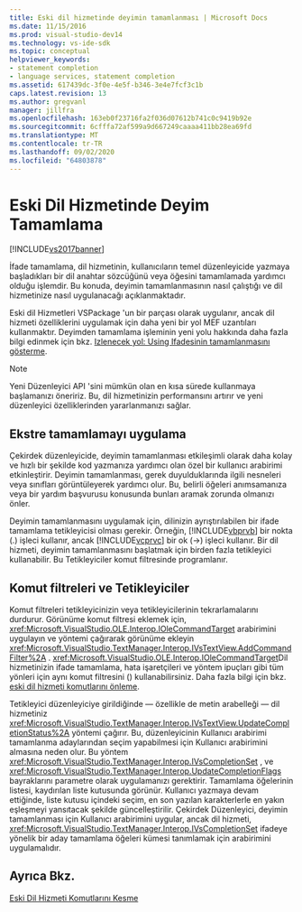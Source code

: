 ```yaml
---
title: Eski dil hizmetinde deyimin tamamlanması | Microsoft Docs
ms.date: 11/15/2016
ms.prod: visual-studio-dev14
ms.technology: vs-ide-sdk
ms.topic: conceptual
helpviewer_keywords:
- statement completion
- language services, statement completion
ms.assetid: 617439dc-3f0e-4e5f-b346-3e4e7fcf3c1b
caps.latest.revision: 13
ms.author: gregvanl
manager: jillfra
ms.openlocfilehash: 163eb0f23716fa2f036d07612b741c0c9419b92e
ms.sourcegitcommit: 6cfffa72af599a9d667249caaaa411bb28ea69fd
ms.translationtype: MT
ms.contentlocale: tr-TR
ms.lasthandoff: 09/02/2020
ms.locfileid: "64803878"
---
```

# <a name="statement-completion-in-a-legacy-language-service"></a>Eski Dil Hizmetinde Deyim Tamamlama
[!INCLUDE[vs2017banner](../../includes/vs2017banner.md)]

İfade tamamlama, dil hizmetinin, kullanıcıların temel düzenleyicide yazmaya başladıkları bir dil anahtar sözcüğünü veya öğesini tamamlamada yardımcı olduğu işlemdir. Bu konuda, deyimin tamamlanmasının nasıl çalıştığı ve dil hizmetinize nasıl uygulanacağı açıklanmaktadır.  
  
 Eski dil Hizmetleri VSPackage 'un bir parçası olarak uygulanır, ancak dil hizmeti özelliklerini uygulamak için daha yeni bir yol MEF uzantıları kullanmaktır. Deyimden tamamlama işleminin yeni yolu hakkında daha fazla bilgi edinmek için bkz. [Izlenecek yol: Using Ifadesinin tamamlanmasını gösterme](../../extensibility/walkthrough-displaying-statement-completion.md).  
  
> [!NOTE]
> Yeni Düzenleyici API 'sini mümkün olan en kısa sürede kullanmaya başlamanızı öneririz. Bu, dil hizmetinizin performansını artırır ve yeni düzenleyici özelliklerinden yararlanmanızı sağlar.  
  
## <a name="implementing-statement-completion"></a>Ekstre tamamlamayı uygulama  
 Çekirdek düzenleyicide, deyimin tamamlanması etkileşimli olarak daha kolay ve hızlı bir şekilde kod yazmanıza yardımcı olan özel bir kullanıcı arabirimi etkinleştirir. Deyimin tamamlanması, gerek duyulduklarında ilgili nesneleri veya sınıfları görüntüleyerek yardımcı olur. Bu, belirli öğeleri anımsamanıza veya bir yardım başvurusu konusunda bunları aramak zorunda olmanızı önler.  
  
 Deyimin tamamlanmasını uygulamak için, dilinizin ayrıştırılabilen bir ifade tamamlama tetikleyicisi olması gerekir. Örneğin, [!INCLUDE[vbprvb](../../includes/vbprvb-md.md)] bir nokta (.) işleci kullanır, ancak [!INCLUDE[vcprvc](../../includes/vcprvc-md.md)] bir ok (->) işleci kullanır. Bir dil hizmeti, deyimin tamamlanmasını başlatmak için birden fazla tetikleyici kullanabilir. Bu Tetikleyiciler komut filtresinde programlanır.  
  
## <a name="command-filters-and-triggers"></a>Komut filtreleri ve Tetikleyiciler  
 Komut filtreleri tetikleyicinizin veya tetikleyicilerinin tekrarlamalarını durdurur. Görünüme komut filtresi eklemek için, <xref:Microsoft.VisualStudio.OLE.Interop.IOleCommandTarget> arabirimini uygulayın ve yöntemi çağırarak görünüme ekleyin <xref:Microsoft.VisualStudio.TextManager.Interop.IVsTextView.AddCommandFilter%2A> . <xref:Microsoft.VisualStudio.OLE.Interop.IOleCommandTarget>Dil hizmetinizin ifade tamamlama, hata işaretçileri ve yöntem ipuçları gibi tüm yönleri için aynı komut filtresini () kullanabilirsiniz. Daha fazla bilgi için bkz. [eski dil hizmeti komutlarını önleme](../../extensibility/internals/intercepting-legacy-language-service-commands.md).  
  
 Tetikleyici düzenleyiciye girildiğinde — özellikle de metin arabelleği — dil hizmetiniz <xref:Microsoft.VisualStudio.TextManager.Interop.IVsTextView.UpdateCompletionStatus%2A> yöntemi çağırır. Bu, düzenleyicinin Kullanıcı arabirimi tamamlanma adaylarından seçim yapabilmesi için Kullanıcı arabirimini almasına neden olur. Bu yöntem <xref:Microsoft.VisualStudio.TextManager.Interop.IVsCompletionSet> , ve <xref:Microsoft.VisualStudio.TextManager.Interop.UpdateCompletionFlags> bayraklarını parametre olarak uygulamanızı gerektirir. Tamamlama öğelerinin listesi, kaydırılan liste kutusunda görünür. Kullanıcı yazmaya devam ettiğinde, liste kutusu içindeki seçim, en son yazılan karakterlerle en yakın eşleşmeyi yansıtacak şekilde güncelleştirilir. Çekirdek Düzenleyici, deyimin tamamlanması için Kullanıcı arabirimini uygular, ancak dil hizmeti, <xref:Microsoft.VisualStudio.TextManager.Interop.IVsCompletionSet> ifadeye yönelik bir aday tamamlama öğeleri kümesi tanımlamak için arabirimini uygulamalıdır.  
  
## <a name="see-also"></a>Ayrıca Bkz.  
 [Eski Dil Hizmeti Komutlarını Kesme](../../extensibility/internals/intercepting-legacy-language-service-commands.md)
